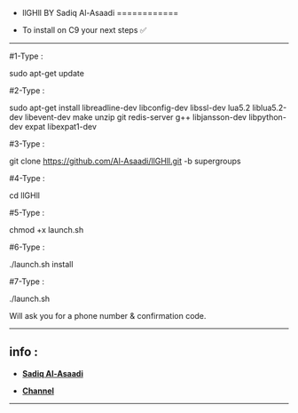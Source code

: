 - llGHll  BY Sadiq Al-Asaadi
============

- To install on C9 your next steps ✅
-----------

#1-Type :

sudo apt-get update

#2-Type :

sudo apt-get install libreadline-dev libconfig-dev libssl-dev lua5.2 liblua5.2-dev libevent-dev make unzip git redis-server g++ libjansson-dev libpython-dev expat libexpat1-dev

#3-Type :

git clone https://github.com/Al-Asaadi/llGHll.git -b supergroups

#4-Type :

cd llGHll

#5-Type :

chmod +x launch.sh

#6-Type :

./launch.sh install

#7-Type :

./launch.sh 

Will ask you for a phone number & confirmation code. 

--------
info :
--------

- **[Sadiq Al-Asaadi](https://telegram.me/sa_iq)**

- **[Channel](https://telegram.me/llYAll)**


-----------
